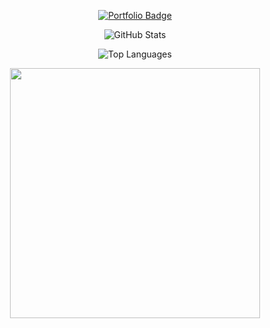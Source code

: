 <p align="center">
  <a href="https://kc-portfolio-liart.vercel.app/" target="_blank">
    <img src="https://img.shields.io/badge/Visit%20My%20Portfolio-B4D4FF?style=for-the-badge&logo=vercel&logoColor=white&labelColor=0A192F&color=428FF2" alt="Portfolio Badge"/>
  </a>
</p>

<p align="center">
  <img src="https://github-readme-stats.vercel.app/api?username=KCprsnlcc&show_icons=true&theme=radical&title_color=60A5FA&icon_color=428FF2&bg_color=0A192F&hide_border=true" alt="GitHub Stats" />
</p>

<p align="center">
  <img src="https://github-readme-stats.vercel.app/api/top-langs/?username=KCprsnlcc&theme=radical&title_color=60A5FA&bg_color=0A192F&hide_border=true" alt="Top Languages" />
</p>

<p align="center">
  <img width="400" src="https://github-readme-streak-stats.herokuapp.com/?user=KCprsnlcc&hide_border=true&show_icons=true&currStreakNum=60A5FA&sideNums=428FF2&border=428FF2&currStreakLabel=B4D4FF&background=0A192F&sideLabels=B4D4FF&dates=60A5FA" />
</p>
